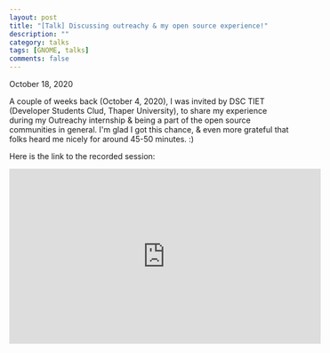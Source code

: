 ```yaml
---
layout: post
title: "[Talk] Discussing outreachy & my open source experience!"
description: ""
category: talks
tags: [GNOME, talks]
comments: false
---
```


October 18, 2020

A couple of weeks back (October 4, 2020), I was invited by DSC TIET (Developer Students Clud, Thaper University), to share my experience during my Outreachy internship & being a part of the open source communities in general. I'm glad I got this chance, & even more grateful that folks heard me nicely for around 45-50 minutes. :) 

Here is the link to the recorded session:
<!-- break -->

<iframe width="560" height="315" src="https://www.youtube-nocookie.com/embed/mgnH4TQK_3E?start=886" frameborder="0" allow="accelerometer; autoplay; clipboard-write; encrypted-media; gyroscope; picture-in-picture" allowfullscreen></iframe>
